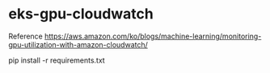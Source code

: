 # eks-gpu-cloudwatch

Reference
https://aws.amazon.com/ko/blogs/machine-learning/monitoring-gpu-utilization-with-amazon-cloudwatch/


pip install -r requirements.txt